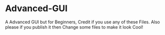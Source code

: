 # Advanced-GUI
A Advanced GUI but for Beginners, Credit if you use any of these Files. Also please if you publish it then Change some files to make it look Cool!
